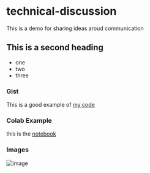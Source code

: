 # technical-discussion
This is a demo for sharing ideas aroud communication


## This is a second heading

* one
* two
* three


### Gist

This is a good example of [my code](https://gist.github.com/DominikG00d/e6b4b3cdca5f00c336fbf9adac6d9a9a)

### Colab Example

this is the [notebook](https://colab.research.google.com/drive/1qmvArpBqJ1Ykg0D0skAjiwx4_rH5ww6G?usp=sharing)

### Images
![image](https://github.com/user-attachments/assets/b5ab1d64-483d-44da-a6e3-b65675aa7b71)
